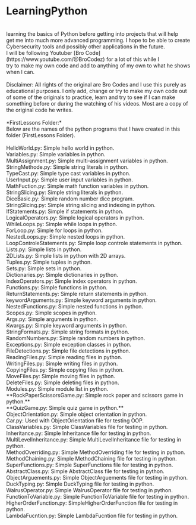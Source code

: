<h1>LearningPython</h1>
<br />
learning the basics of Python before getting into projects that will help<br />
get me into much more advanced programming. I hope to be able to create<br />
Cybersecurity tools and possibly other applications in the future.<br />
I will be following Youtuber [Bro Code](https://www.youtube.com/@BroCodez) for a lot of this while I<br />
try to make my own code and add to anything of my own to what he shows when I can.<br />
<br>
Disclaimer: All rights of the original are Bro Codes and I use this purely as educational purposes. I only
add, change or try to make my own code out of some of the originals to practice, learn and try to see
if I can make something before or during the watching of his videos. Most are a copy of the original code
he writes.
<br>

<br>
*FirstLessons Folder:*<br />
Below are the names of the python programs that I have created in this folder (FirstLessons Folder).<br />
<br />
    HelloWorld.py: Simple hello world in python.<br />
    Variables.py: Simple variables in python.<br />
    MultiAssignment.py: Simple multi-assignment variables in python.<br />
    StringMethode.py: Simple string literals in python.<br />
    TypeCast.py: Simple type cast variables in python.<br />
    UserInput.py: Simple user input variables in python.<br />
    MathFuction.py: Simple math function variables in python.<br />
    StringSlicing.py: Simple string literals in python.<br />
    DiceBasic.py: Simple random number dice program.<br />
    StringSlicing.py: Simple string slicing and indexing in python.<br />
    IfStatements.py: Simple if statements in python.<br />
    LogicalOperators.py: Simple logical operators in python.<br />
    WhileLoops.py: Simple while loops in python.<br />
    ForLoop.py: Simple for loops in python.<br />
    NestedLoops.py: Simple nested loops in python.<br />
    LoopControleStatements.py: Simple loop controle statements in python.<br />
    Lists.py: Simple lists in python.<br />
    2DLists.py: Simple lists in python with 2D arrays.<br />
    Tuples.py: Simple tuples in python.<br />
    Sets.py: Simple sets in python.<br />
    Dictionaries.py: Simple dictionaries in python.<br />
    IndexOperators.py: Simple index operators in python.<br />
    Functions.py: Simple functions in python.<br />
    ReturnStatements.py: Simple return statements in python.<br />
    keywordArguments.py: Simple keyword arguments in python.<br />
    NestedFunctions.py: Simple nested functions in python.<br />
    Scopes.py: Simple scopes in python. <br />
    Args.py: Simple arguments in python. <br />
    Kwargs.py: Simple keyword arguments in python. <br />
    StringFormats.py: Simple string formats in python. <br />
    RandomNumbers.py: Simple random numbers in python. <br />
    Exceptions.py: Simple exception classes in python. <br />
    FileDetections.py: Simple file detections in python. <br />
    ReadingFiles.py: Simple reading files in python. <br />
    WritingFiles.py: Simple writing files in python. <br />
    CopyingFiles.py: Simple copying files in python. <br />
    MoveFiles.py: Simple moving files in python. <br />
    DeleteFiles.py: Simple deleting files in python. <br />
    Modules.py: Simple module list in python. <br />
    **RockPaperScissorsGame.py: Simple rock paper and scissors game in python.** <br />
    **QuizGame.py: Simple quiz game in python.** <br />
    ObjectOrientation.py: Simple object orientation in python. <br />
    Car.py: Used with ObjectOrientation file for testing OOP. <br />
    ClassVariables.py: Simple ClassVariables file for testing in python. <br />
    Inheritance.py: Simple Inheritance file for testing in python. <br />
    MultiLevelInheritance.py: Simple MultiLevelInheritance file for testing in python. <br />
    MethodOverriding.py: Simple MethodOverriding file for testing in python. <br /> 
    MethodChaining.py: Simple MethodChaining file for testing in python. <br />
    SuperFunctions.py: Simple SuperFunctions file for testing in python. <br />
    AbstractClass.py: Simple AbstractClass file for testing in python. <br />
    ObjectArguements.py: Simple ObjectArguements file for testing in python. <br />
    DuckTyping.py: Simple DuckTyping file for testing in python. <br />
    WalrusOperator.py: Simple WalrusOperator file for testing in python. <br />
    FunctionToVariable.py: Simple FunctionToVariable file for testing in python. <br />
    HigherOrderFunction.py: SimpleHigherOrderFunction file for testing in python. <br />
    LambdaFucntion.py: Simple LambdaFucntion file for testing in python. <br />
    


    

